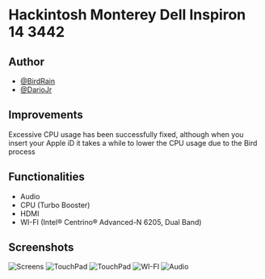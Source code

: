 
# Hackintosh Monterey Dell Inspiron 14 3442

## Author

- [@BirdRain](https://www.github.com/BirdRa1n)
- [@DarioJr](https://t.me/dariojr)


## Improvements

Excessive CPU usage has been successfully fixed, although when you insert your Apple iD it takes a while to lower the CPU usage due to the Bird process

## Functionalities

- Audio
- CPU (Turbo Booster)
- HDMI
- WI-FI (Intel® Centrino® Advanced-N 6205, Dual Band)


## Screenshots

![Screens](https://images2.imgbox.com/d4/5a/nicCuJrA_o.png)
![TouchPad](https://images2.imgbox.com/65/c5/84oHuws6_o.png)
![TouchPad](https://images2.imgbox.com/65/c5/84oHuws6_o.png)
![WI-FI](https://images2.imgbox.com/81/31/rXsZTOKN_o.png)
![Audio](https://images2.imgbox.com/3b/9c/yvtQ6lBo_o.png)
